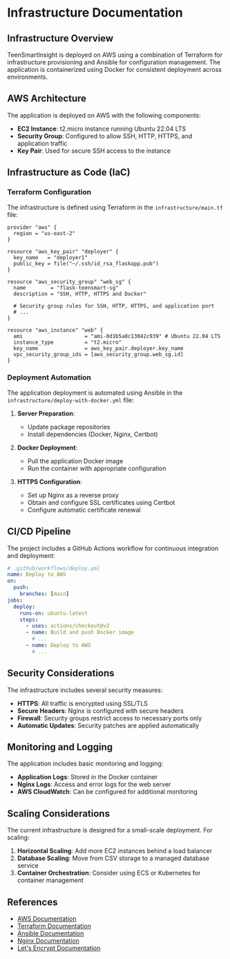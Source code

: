 # Infrastructure Documentation

## Infrastructure Overview

TeenSmartInsight is deployed on AWS using a combination of Terraform for infrastructure provisioning and Ansible for configuration management. The application is containerized using Docker for consistent deployment across environments.

## AWS Architecture

The application is deployed on AWS with the following components:

- **EC2 Instance**: t2.micro instance running Ubuntu 22.04 LTS
- **Security Group**: Configured to allow SSH, HTTP, HTTPS, and application traffic
- **Key Pair**: Used for secure SSH access to the instance

## Infrastructure as Code (IaC)

### Terraform Configuration

The infrastructure is defined using Terraform in the `infrastructure/main.tf` file:

```hcl
provider "aws" {
  region = "us-east-2"
}

resource "aws_key_pair" "deployer" {
  key_name   = "deployer1"
  public_key = file("~/.ssh/id_rsa_flaskapp.pub")
}

resource "aws_security_group" "web_sg" {
  name        = "flask-teensmart-sg"
  description = "SSH, HTTP, HTTPS and Docker"

  # Security group rules for SSH, HTTP, HTTPS, and application port
  # ...
}

resource "aws_instance" "web" {
  ami                    = "ami-0d1b5a8c13042c939" # Ubuntu 22.04 LTS
  instance_type          = "t2.micro"
  key_name               = aws_key_pair.deployer.key_name
  vpc_security_group_ids = [aws_security_group.web_sg.id]
}
```

### Deployment Automation

The application deployment is automated using Ansible in the `infrastructure/deploy-with-docker.yml` file:

1. **Server Preparation**:
   - Update package repositories
   - Install dependencies (Docker, Nginx, Certbot)

2. **Docker Deployment**:
   - Pull the application Docker image
   - Run the container with appropriate configuration

3. **HTTPS Configuration**:
   - Set up Nginx as a reverse proxy
   - Obtain and configure SSL certificates using Certbot
   - Configure automatic certificate renewal

## CI/CD Pipeline

The project includes a GitHub Actions workflow for continuous integration and deployment:

```yaml
# .github/workflows/deploy.yml
name: Deploy to AWS
on:
  push:
    branches: [main]
jobs:
  deploy:
    runs-on: ubuntu-latest
    steps:
      - uses: actions/checkout@v2
      - name: Build and push Docker image
        # ...
      - name: Deploy to AWS
        # ...
```

## Security Considerations

The infrastructure includes several security measures:

- **HTTPS**: All traffic is encrypted using SSL/TLS
- **Secure Headers**: Nginx is configured with secure headers
- **Firewall**: Security groups restrict access to necessary ports only
- **Automatic Updates**: Security patches are applied automatically

## Monitoring and Logging

The application includes basic monitoring and logging:

- **Application Logs**: Stored in the Docker container
- **Nginx Logs**: Access and error logs for the web server
- **AWS CloudWatch**: Can be configured for additional monitoring

## Scaling Considerations

The current infrastructure is designed for a small-scale deployment. For scaling:

1. **Horizontal Scaling**: Add more EC2 instances behind a load balancer
2. **Database Scaling**: Move from CSV storage to a managed database service
3. **Container Orchestration**: Consider using ECS or Kubernetes for container management

## References

- [AWS Documentation](https://docs.aws.amazon.com/)
- [Terraform Documentation](https://www.terraform.io/docs/)
- [Ansible Documentation](https://docs.ansible.com/)
- [Nginx Documentation](https://nginx.org/en/docs/)
- [Let's Encrypt Documentation](https://letsencrypt.org/docs/)